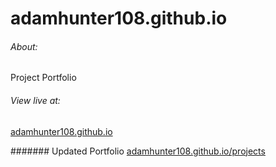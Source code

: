# adamhunter108.github.io

###### About:
Project Portfolio

###### View live at:
[adamhunter108.github.io](https://adamhunter108.github.io)

####### Updated Portfolio
[adamhunter108.github.io/projects](https://adamhunter108.github.io/projects)
